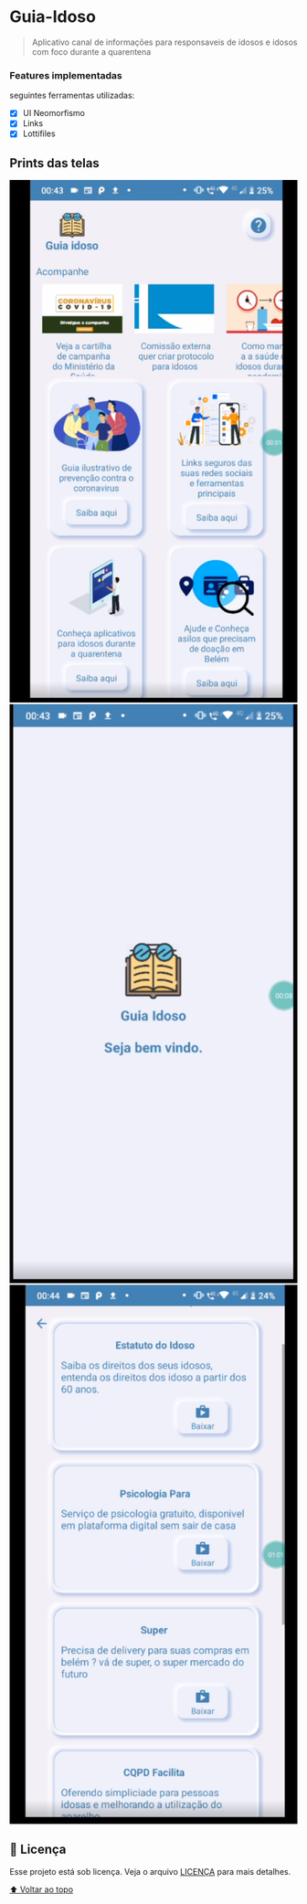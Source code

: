 # Guia-Idoso

> Aplicativo canal de informações para responsaveis de idosos e idosos com foco durante a quarentena

### Features implementadas

seguintes ferramentas utilizadas:

- [x] UI Neomorfismo 
- [x] Links
- [x] Lottifiles

## Prints das telas

<img src="Capturar.PNG" alt="telas">
<img src="splash.PNG" alt="telas">
<img src="cards.PNG" alt="telas">


## 📝 Licença

Esse projeto está sob licença. Veja o arquivo [LICENÇA](LICENSE.md) para mais detalhes.

[⬆ Voltar ao topo](#nome-do-projeto)<br>
